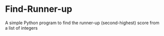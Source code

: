 # Find-Runner-up
A simple Python program to find the runner-up (second-highest) score from a list of integers
